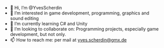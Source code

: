 - 👋 Hi, I’m @YvesScherdin
- 👀 I’m interested in game development, programming, graphics and sound editing
- 🌱 I’m currently learning C# and Unity
- 💞️ I’m looking to collaborate on: Programming projects, especially game development, but not only.
- 📫 How to reach me: per mail at yves.scherdin@gmx.de

<!---
YvesScherdin/YvesScherdin is a ✨ special ✨ repository because its `README.md` (this file) appears on your GitHub profile.
You can click the Preview link to take a look at your changes.
--->
